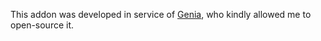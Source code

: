 This addon was developed in service of [Genia](http://genia.com/), who kindly allowed me to open-source it.